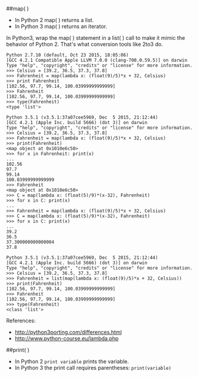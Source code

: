 ##map( )

* In Python 2 map( ) returns a list.
* In Python 3 map( ) returns an iterator.

In Python3, wrap the map( ) statement in a list( ) call to make it mimic the behavior of Python 2. 
That's what conversion tools like 2to3 do.

```
Python 2.7.10 (default, Oct 23 2015, 18:05:06) 
[GCC 4.2.1 Compatible Apple LLVM 7.0.0 (clang-700.0.59.5)] on darwin
Type "help", "copyright", "credits" or "license" for more information.
>>> Celsius = [39.2, 36.5, 37.3, 37.8]
>>> Fahrenheit = map(lambda x: (float(9)/5)*x + 32, Celsius)
>>> print Fahrenheit
[102.56, 97.7, 99.14, 100.03999999999999]
>>> Fahrenheit
[102.56, 97.7, 99.14, 100.03999999999999]
>>> type(Fahrenheit)
<type 'list'>
```
```
Python 3.5.1 (v3.5.1:37a07cee5969, Dec  5 2015, 21:12:44) 
[GCC 4.2.1 (Apple Inc. build 5666) (dot 3)] on darwin
Type "help", "copyright", "credits" or "license" for more information.
>>> Celsius = [39.2, 36.5, 37.3, 37.8]
>>> Fahrenheit = map(lambda x: (float(9)/5)*x + 32, Celsius)
>>> print(Fahrenheit)
<map object at 0x1010e6c50>
>>> for x in Fahrenheit: print(x)
... 
102.56
97.7
99.14
100.03999999999999
>>> Fahrenheit
<map object at 0x1010e6c50>
>>> C = map(lambda x: (float(5)/9)*(x-32), Fahrenheit)
>>> for x in C: print(x)
... 
>>> Fahrenheit = map(lambda x: (float(9)/5)*x + 32, Celsius)
>>> C = map(lambda x: (float(5)/9)*(x-32), Fahrenheit)
>>> for x in C: print(x)
... 
39.2
36.5
37.300000000000004
37.8
```
```
Python 3.5.1 (v3.5.1:37a07cee5969, Dec  5 2015, 21:12:44) 
[GCC 4.2.1 (Apple Inc. build 5666) (dot 3)] on darwin
Type "help", "copyright", "credits" or "license" for more information.
>>> Celsius = [39.2, 36.5, 37.3, 37.8]
>>> Fahrenheit = list(map(lambda x: (float(9)/5)*x + 32, Celsius))
>>> print(Fahrenheit)
[102.56, 97.7, 99.14, 100.03999999999999]
>>> Fahrenheit
[102.56, 97.7, 99.14, 100.03999999999999]
>>> type(Fahrenheit)
<class 'list'>
```

References: 
* http://python3porting.com/differences.html 
* http://www.python-course.eu/lambda.php

##print( )

* In Python 2 `print variable` prints the variable.
* In Python 3 the print call requires parentheses: `print(variable)`
